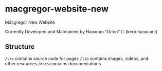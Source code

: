 # macgregor-website-new

Macgregor New Website

Currently Developed and Maintained by Haoxuan "Orion" Li (kerb:haoxuanl)

## Structure

```/src``` contains source code for pages
```/lib``` contains images, videos, and other resources
```/docs``` contains documentations